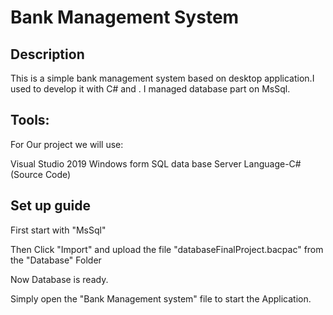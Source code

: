 
# Bank Management System



## Description
This is a simple bank management system based on desktop application.I used to develop it with C# and . I managed database part on MsSql.

## Tools:

For Our project we will use: 

Visual Studio 2019 
Windows form 
SQL data base Server 
Language-C#(Source Code)
 
 ## Set up guide

First start with "MsSql"


Then Click "Import" and upload the file "databaseFinalProject.bacpac" from the "Database" Folder

Now Database is ready.

Simply open the "Bank Management system" file to start the Application.
